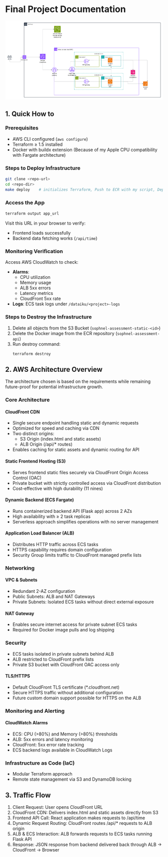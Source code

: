 # Final Project Documentation

![Architecture Diagram](architecture.png)

## 1. Quick How to

### Prerequisites

- AWS CLI configured (`aws configure`)
- Terraform ≥ 1.5 installed
- Docker with buildx extension (Because of my Apple CPU compatibility with Fargate architecture)

### Steps to Deploy Infrastructure

```bash
git clone <repo-url>
cd <repo-dir>
make deploy    # initializes Terraform, Push to ECR with my script, Deploy the full infra
```

### Access the App

```bash
terraform output app_url
```

Visit this URL in your browser to verify:
- Frontend loads successfully
- Backend data fetching works (`/api/time`)

### Monitoring Verification

Access AWS CloudWatch to check:
- **Alarms**:
    - CPU utilization
    - Memory usage
    - ALB 5xx errors
    - Latency metrics
    - CloudFront 5xx rate
- **Logs**: ECS task logs under `/dataiku/<project>-logs`

### Steps to Destroy the Infrastructure

1. Delete all objects from the S3 Bucket (`sophnel-assessment-static-<id>`)
2. Delete the Docker image from the ECR repository (`sophnel-assessment-api`)
3. Run destroy command:
     ```bash
     terraform destroy
     ```

## 2. AWS Architecture Overview

The architecture chosen is based on the requirements while remaining future-proof for potential infrastructure growth.

### Core Architecture

#### CloudFront CDN
- Single secure endpoint handling static and dynamic requests
- Optimized for speed and caching via CDN
- Two distinct origins:
    - S3 Origin (index.html and static assets)
    - ALB Origin (/api/* routes)
- Enables caching for static assets and dynamic routing for API

#### Static Frontend Hosting (S3)
- Serves frontend static files securely via CloudFront Origin Access Control (OAC)
- Private bucket with strictly controlled access via CloudFront distribution
- Cost-effective with high durability (11 nines)

#### Dynamic Backend (ECS Fargate)
- Runs containerized backend API (Flask app) across 2 AZs
- High availability with ≥ 2 task replicas
- Serverless approach simplifies operations with no server management

#### Application Load Balancer (ALB)
- Distributes HTTP traffic across ECS tasks
- HTTPS capability requires domain configuration
- Security Group limits traffic to CloudFront managed prefix lists

### Networking

#### VPC & Subnets
- Redundant 2-AZ configuration
- Public Subnets: ALB and NAT Gateways
- Private Subnets: Isolated ECS tasks without direct external exposure

#### NAT Gateway
- Enables secure internet access for private subnet ECS tasks
- Required for Docker image pulls and log shipping

### Security
- ECS tasks isolated in private subnets behind ALB
- ALB restricted to CloudFront prefix lists
- Private S3 bucket with CloudFront OAC access only

#### TLS/HTTPS
- Default CloudFront TLS certificate (*.cloudfront.net)
- Secure HTTPS traffic without additional configuration
- Future custom domain support possible for HTTPS on the ALB

### Monitoring and Alerting

#### CloudWatch Alarms
- ECS: CPU (>80%) and Memory (>80%) thresholds
- ALB: 5xx errors and latency monitoring
- CloudFront: 5xx error rate tracking
- ECS backend logs available in CloudWatch Logs

### Infrastructure as Code (IaC)
- Modular Terraform approach
- Remote state management via S3 and DynamoDB locking

## 3. Traffic Flow

1. Client Request: User opens CloudFront URL
2. CloudFront CDN: Delivers index.html and static assets directly from S3
3. Frontend API Call: React application makes requests to /api/time
4. Dynamic Request Routing: CloudFront routes /api/* requests to ALB origin
5. ALB & ECS Interaction: ALB forwards requests to ECS tasks running Flask API
6. Response: JSON response from backend delivered back through ALB → CloudFront → Browser
